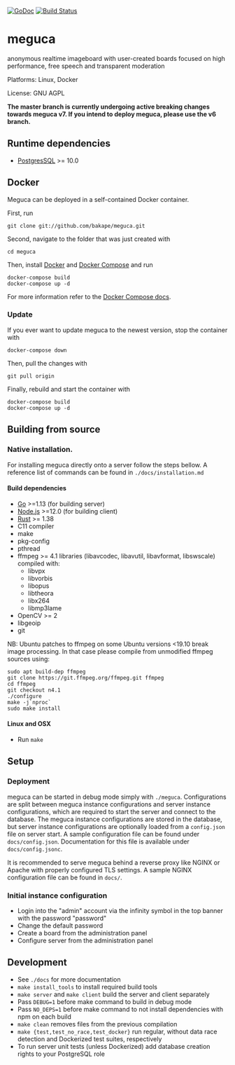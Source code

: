 [![GoDoc](https://godoc.org/github.com/bakape/meguca?status.svg)](https://godoc.org/github.com/bakape/meguca)
[![Build Status](https://travis-ci.org/bakape/meguca.svg?branch=master)](https://travis-ci.org/bakape/meguca)

# meguca
anonymous realtime imageboard with user-created boards focused on high
performance, free speech and transparent moderation

Platforms: Linux, Docker

License: GNU AGPL


__The master branch is currently undergoing active breaking changes towards meguca v7. If you intend to deploy meguca, please use the v6 branch.__

## Runtime dependencies

* [PostgresSQL](https://www.postgresql.org/download/) >= 10.0

## Docker

Meguca can be deployed in a self-contained Docker container.

First, run

```
git clone git://github.com/bakape/meguca.git
```

Second, navigate to the folder that was just created with

```
cd meguca
```

Then, install [Docker](https://www.docker.com/) and
[Docker Compose](https://docs.docker.com/compose/install/) and run

```
docker-compose build
docker-compose up -d
```

For more information refer to the [Docker Compose docs](https://docs.docker.com/compose/reference/overview/).

### Update

If you ever want to update meguca to the newest version, stop the container with

```
docker-compose down
```

Then, pull the changes with

```
git pull origin
```

Finally, rebuild and start the container with

```
docker-compose build
docker-compose up -d
```

## Building from source

### Native installation.

For installing meguca directly onto a server follow the steps bellow.
A reference list of commands can be found in `./docs/installation.md`

#### Build dependencies

* [Go](https://golang.org/doc/install) >=1.13 (for building server)
* [Node.js](https://nodejs.org) >=12.0 (for building client)
* [Rust](https://www.rust-lang.org/) >= 1.38
* C11 compiler
* make
* pkg-config
* pthread
* ffmpeg >= 4.1 libraries (libavcodec, libavutil, libavformat, libswscale)
compiled with:
    * libvpx
    * libvorbis
    * libopus
    * libtheora
    * libx264
    * libmp3lame
* OpenCV >= 2
* libgeoip
* git

NB: Ubuntu patches to ffmpeg on some Ubuntu versions <19.10 break image processing.
In that case please compile from unmodified ffmpeg sources using:

```
sudo apt build-dep ffmpeg
git clone https://git.ffmpeg.org/ffmpeg.git ffmpeg
cd ffmpeg
git checkout n4.1
./configure
make -j`nproc`
sudo make install
```

#### Linux and OSX

* Run `make`

## Setup

### Deployment

meguca can be started in debug mode simply with `./meguca`.
Configurations are split between meguca instance configurations
and server instance configurations, which are required to start
the server and connect to the database.
The meguca instance configurations are stored in the database, but
server instance configurations are optionally loaded from a `config.json`
file on server start.
A sample configuration file can be found under `docs/config.json`.
Documentation for this file is available under `docs/config.jsonc`.

It is recommended to serve meguca behind a reverse proxy like NGINX or Apache
with properly configured TLS settings. A sample NGINX configuration file can be
found in `docs/`.

### Initial instance configuration

* Login into the "admin" account via the infinity symbol in the top banner with
the password "password"
* Change the default password
* Create a board from the administration panel
* Configure server from the administration panel

## Development

* See `./docs` for more documentation
* `make install_tools` to install required build tools
* `make server` and `make client` build the server and client separately
* Pass `DEBUG=1` before make command to build in debug mode
* Pass `NO_DEPS=1` before make command to not install dependencies with npm on
each build
* `make clean` removes files from the previous compilation
* `make {test,test_no_race,test_docker}` run regular, without data race
detection and Dockerized test suites, respectively
* To run server unit tests (unless Dockerized) add database creation rights to
your PostgreSQL role
